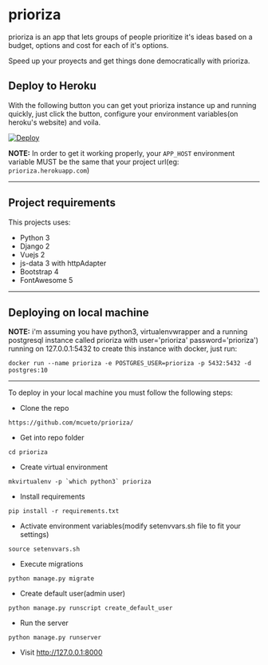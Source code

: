 # prioriza

prioriza is an app that lets groups of people prioritize it's ideas based on a budget, options and cost for each of it's options.

Speed up your proyects and get things done democratically with prioriza.


## Deploy to Heroku
With the following button you can get yout prioriza instance up and running quickly, just click the button, configure your environment variables(on heroku's website) and voila.

[![Deploy](https://www.herokucdn.com/deploy/button.png)](https://heroku.com/deploy?template=https://github.com/mcueto/prioriza/)

**NOTE:** In order to get it working properly, your `APP_HOST` environment variable MUST be the same that your project url(eg: `prioriza.herokuapp.com`)

---

## Project requirements
This projects uses:
- Python 3
- Django 2
- Vuejs 2
- js-data 3 with httpAdapter
- Bootstrap 4
- FontAwesome 5

---

## Deploying on local machine
**NOTE:** i'm assuming you have python3, virtualenvwrapper and a running postgresql instance called prioriza with user='prioriza' password='prioriza') running on 127.0.0.1:5432 to create this instance with docker, just run:
``` shell
docker run --name prioriza -e POSTGRES_USER=prioriza -p 5432:5432 -d postgres:10
```

---

To deploy in your local machine you must follow the following steps:
- Clone the repo
``` shell
https://github.com/mcueto/prioriza/
```
- Get into repo folder
``` shell
cd prioriza
```
- Create virtual environment
``` shell
mkvirtualenv -p `which python3` prioriza
```
- Install requirements
``` shell
pip install -r requirements.txt
```
- Activate environment variables(modify setenvvars.sh file to fit your settings)
``` shell
source setenvvars.sh
```
- Execute migrations
``` shell
python manage.py migrate
```
- Create default user(admin user)
``` shell
python manage.py runscript create_default_user
```
- Run the server
``` shell
python manage.py runserver
```
- Visit http://127.0.0.1:8000
